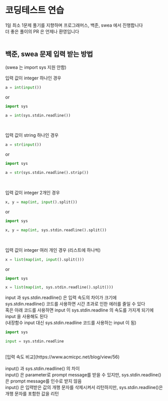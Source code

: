 # 코딩테스트 연습
1일 최소 1문제 풀기를 지향하며 프로그래머스, 백준, swea 에서 진행합니다
<br>
더 좋은 풀이의 PR 은 언제나 환영입니다
<br>
<br>

## 백준, swea 문제 입력 받는 방법 

(swea 는 import sys 지원 안함)

입력 값이 integer 하나인 경우

```python
a = int(input())
```
or
```python
import sys

a = int(sys.stdin.readline())
```
<br>

입력 값이 string 하나인 경우

```python
a = str(input())
```
or
```python
import sys

a = str(sys.stdin.readline().strip())
```
<br>

입력 값이 integer 2개인 경우

```python
x, y = map(int, input().split())
```
or
```python
import sys

x, y = map(int, sys.stdin.readline().split())
```
<br>

입력 값이 integer 여러 개인 경우 (리스트에 하나씩)

```python
x = list(map(int, input().split()))
```
or
```python
import sys

x = list(map(int, sys.stdin.readline().split()))
```

input 과 sys.stdin.readline() 은 입력 속도의 차이가 크기에 
<br>
sys.stdin.readline() 코드를 사용하면 시간 초과로 인한 에러를 줄일 수 있다
<br>
혹은 아래 코드를 사용하면 input 이 sys.stdin.readline 의 속도를 가지게 되기에 input 을 사용해도 된다
<br>
(내장함수 input 대신 sys.stdin.readline 코드를 사용하는 input 이 됨)

```python
import sys

input = sys.stdin.readline
```
<br>
[입력 속도 비교](https://www.acmicpc.net/blog/view/56)
<br>
<br>
input() 과 sys.stdin.readline() 의 차이
<br>
input() 은 parameter로 prompt message를 받을 수 있지만, sys.stdin.readline()은 prompt message를 인수로 받지 않음
<br>
input() 은 입력받은 값의 개행 문자를 삭제시켜서 리턴하지만, sys.stdin.readline()은 개행 문자를 포함한 값을 리턴
